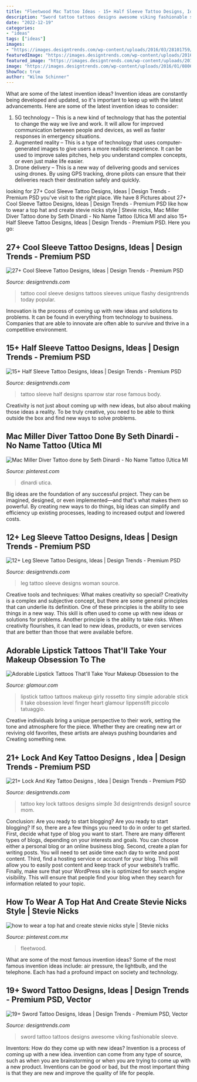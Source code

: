 ```yaml
---
title: "Fleetwood Mac Tattoo Ideas - 15+ Half Sleeve Tattoo Designs, Ideas"
description: "Sword tattoo tattoos designs awesome viking fashionable sleeve"
date: "2022-12-19"
categories:
- "ideas"
tags: ["ideas"]
images:
- "https://images.designtrends.com/wp-content/uploads/2016/03/28101759/Simple-Lock-Key-Tattoo-Design1.jpg"
featuredImage: "https://images.designtrends.com/wp-content/uploads/2016/03/09052406/Flashy-Cool-Sleeve-Tattoo.jpg"
featured_image: "https://images.designtrends.com/wp-content/uploads/2016/03/05054412/Fashionable-Leg-Sleeve-Tattoo.jpg"
image: "https://images.designtrends.com/wp-content/uploads/2016/01/08062927/Half-Sleeve-Blue-Ink-Tattoo-.jpeg"
ShowToc: true
author: "Wilma Schinner"
---
```



What are some of the latest invention ideas?
Invention ideas are constantly being developed and updated, so it's important to keep up with the latest advancements. Here are some of the latest invention ideas to consider:
1. 5G technology – This is a new kind of technology that has the potential to change the way we live and work. It will allow for improved communication between people and devices, as well as faster responses in emergency situations.
2. Augmented reality – This is a type of technology that uses computer-generated images to give users a more realistic experience. It can be used to improve sales pitches, help you understand complex concepts, or even just make life easier.
3. Drone delivery – This is a new way of delivering goods and services using drones. By using GPS tracking, drone pilots can ensure that their deliveries reach their destination safely and quickly.

	

		
looking for 27+ Cool Sleeve Tattoo Designs, Ideas | Design Trends - Premium PSD you've visit to the right place. We have 8 Pictures about 27+ Cool Sleeve Tattoo Designs, Ideas | Design Trends - Premium PSD like how to wear a top hat and create stevie nicks style | Stevie nicks, Mac Miller Diver Tattoo done by Seth Dinardi - No Name Tattoo (Utica MI and also 15+ Half Sleeve Tattoo Designs, Ideas | Design Trends - Premium PSD. Here you go:
		
    
## 27+ Cool Sleeve Tattoo Designs, Ideas | Design Trends - Premium PSD

<img loading=lazy src="https://images.designtrends.com/wp-content/uploads/2016/03/09052406/Flashy-Cool-Sleeve-Tattoo.jpg" onerror="this.onerror=null;this.src='https://tse3.mm.bing.net/th?id=OIP.FX9fyEnIuCLwwsS_ePUsPQHaJQ&amp;pid=15.1';" alt="27+ Cool Sleeve Tattoo Designs, Ideas | Design Trends - Premium PSD">

_Source: designtrends.com_

>tattoo cool sleeve designs tattoos sleeves unique flashy designtrends today popular. 

	

Innovation is the process of coming up with new ideas and solutions to problems. It can be found in everything from technology to business. Companies that are able to innovate are often able to survive and thrive in a competitive environment.

    
## 15+ Half Sleeve Tattoo Designs, Ideas | Design Trends - Premium PSD

<img loading=lazy src="https://images.designtrends.com/wp-content/uploads/2016/01/08062927/Half-Sleeve-Blue-Ink-Tattoo-.jpeg" onerror="this.onerror=null;this.src='https://tse4.mm.bing.net/th?id=OIP.3uiqjzIOzz6g6Nkaw1eOAwHaHa&amp;pid=15.1';" alt="15+ Half Sleeve Tattoo Designs, Ideas | Design Trends - Premium PSD">

_Source: designtrends.com_

>tattoo sleeve half designs sparrow star rose famous body. 

	

Creativity is not just about coming up with new ideas, but also about making those ideas a reality. To be truly creative, you need to be able to think outside the box and find new ways to solve problems.

    
## Mac Miller Diver Tattoo Done By Seth Dinardi - No Name Tattoo (Utica MI

<img loading=lazy src="https://i.pinimg.com/736x/10/76/61/10766138ff593b75539479584b15276e.jpg" onerror="this.onerror=null;this.src='https://tse2.mm.bing.net/th?id=OIP.BYXPdOxiJFcu_CmRxnATygHaHW&amp;pid=15.1';" alt="Mac Miller Diver Tattoo done by Seth Dinardi - No Name Tattoo (Utica MI">

_Source: pinterest.com_

>dinardi utica. 

	

Big ideas are the foundation of any successful project. They can be imagined, designed, or even implemented—and that's what makes them so powerful. By creating new ways to do things, big ideas can simplify and efficiency up existing processes, leading to increased output and lowered costs.

    
## 12+ Leg Sleeve Tattoo Designs, Ideas | Design Trends - Premium PSD

<img loading=lazy src="https://images.designtrends.com/wp-content/uploads/2016/03/05054412/Fashionable-Leg-Sleeve-Tattoo.jpg" onerror="this.onerror=null;this.src='https://tse1.mm.bing.net/th?id=OIP.6W4KnbcmF7EJplJAVadu9wHaJQ&amp;pid=15.1';" alt="12+ Leg Sleeve Tattoo Designs, Ideas | Design Trends - Premium PSD">

_Source: designtrends.com_

>leg tattoo sleeve designs woman source. 

	

Creative tools and techniques: What makes creativity so special?
Creativity is a complex and subjective concept, but there are some general principles that can underlie its definition. One of these principles is the ability to see things in a new way. This skill is often used to come up with new ideas or solutions for problems. Another principle is the ability to take risks. When creativity flourishes, it can lead to new ideas, products, or even services that are better than those that were available before.

    
## Adorable Lipstick Tattoos That&#039;ll Take Your Makeup Obsession To The

<img loading=lazy src="https://media.glamour.com/photos/579a507b54c640ad263664d0/master/h_1025,c_limit/rossellissima_11.jpg" onerror="this.onerror=null;this.src='https://tse4.mm.bing.net/th?id=OIP.c5-52pw7Z-7ah1XO6WrcIQHaHa&amp;pid=15.1';" alt="Adorable Lipstick Tattoos That&#039;ll Take Your Makeup Obsession to the">

_Source: glamour.com_

>lipstick tattoo tattoos makeup girly rossetto tiny simple adorable stick ll take obsession level finger heart glamour lippenstift piccolo tatuaggio. 

	

Creative individuals bring a unique perspective to their work, setting the tone and atmosphere for the piece. Whether they are creating new art or reviving old favorites, these artists are always pushing boundaries and Creating something new.

    
## 21+ Lock And Key Tattoo Designs , Idea | Design Trends - Premium PSD

<img loading=lazy src="https://images.designtrends.com/wp-content/uploads/2016/03/28101759/Simple-Lock-Key-Tattoo-Design1.jpg" onerror="this.onerror=null;this.src='https://tse1.mm.bing.net/th?id=OIP.En5yGHN8V4u49xEsiQ3RXAHaHa&amp;pid=15.1';" alt="21+ Lock And Key Tattoo Designs , Idea | Design Trends - Premium PSD">

_Source: designtrends.com_

>tattoo key lock tattoos designs simple 3d designtrends design1 source mom. 

	

Conclusion: Are you ready to start blogging?
Are you ready to start blogging? If so, there are a few things you need to do in order to get started. First, decide what type of blog you want to start. There are many different types of blogs, depending on your interests and goals. You can choose either a personal blog or an online business blog. Second, create a plan for writing posts. You will need to set aside time each day to write and post content. Third, find a hosting service or account for your blog. This will allow you to easily post content and keep track of your website’s traffic. Finally, make sure that your WordPress site is optimized for search engine visibility. This will ensure that people find your blog when they search for information related to your topic.

    
## How To Wear A Top Hat And Create Stevie Nicks Style | Stevie Nicks

<img loading=lazy src="https://i.pinimg.com/736x/c7/85/73/c78573e253d80d86b179eff1e7a12966.jpg" onerror="this.onerror=null;this.src='https://tse4.mm.bing.net/th?id=OIP.flI6MIfRoyAOcVKv6Q51EwEyDL&amp;pid=15.1';" alt="how to wear a top hat and create stevie nicks style | Stevie nicks">

_Source: pinterest.com.mx_

>fleetwood. 

	

What are some of the most famous invention ideas?
Some of the most famous invention ideas include: air pressure, the lightbulb, and the telephone. Each has had a profound impact on society and technology.

    
## 19+ Sword Tattoo Designs, Ideas | Design Trends - Premium PSD, Vector

<img loading=lazy src="https://images.designtrends.com/wp-content/uploads/2016/03/25084017/Fashionable-Sword-Tattoo.jpg" onerror="this.onerror=null;this.src='https://tse2.mm.bing.net/th?id=OIP.qx0TOc6SFH6yCWlj2iVHnQHaHa&amp;pid=15.1';" alt="19+ Sword Tattoo Designs, Ideas | Design Trends - Premium PSD, Vector">

_Source: designtrends.com_

>sword tattoo tattoos designs awesome viking fashionable sleeve. 

	

Inventors: How do they come up with new ideas?
Invention is a process of coming up with a new idea. invention can come from any type of source, such as when you are brainstorming or when you are trying to come up with a new product. Inventions can be good or bad, but the most important thing is that they are new and improve the quality of life for people.

